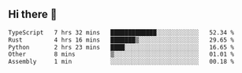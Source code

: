 ## Hi there 👋

<!--
**whirlun/whirlun** is a ✨ _special_ ✨ repository because its `README.md` (this file) appears on your GitHub profile.

Here are some ideas to get you started:

- 🔭 I’m currently working on ...
- 🌱 I’m currently learning ...
- 👯 I’m looking to collaborate on ...
- 🤔 I’m looking for help with ...
- 💬 Ask me about ...
- 📫 How to reach me: ...
- 😄 Pronouns: ...
- ⚡ Fun fact: ...
-->
<!--START_SECTION:waka-->

```txt
TypeScript   7 hrs 32 mins   █████████████░░░░░░░░░░░░   52.34 %
Rust         4 hrs 16 mins   ███████▒░░░░░░░░░░░░░░░░░   29.65 %
Python       2 hrs 23 mins   ████░░░░░░░░░░░░░░░░░░░░░   16.65 %
Other        8 mins          ▒░░░░░░░░░░░░░░░░░░░░░░░░   01.01 %
Assembly     1 min           ░░░░░░░░░░░░░░░░░░░░░░░░░   00.18 %
```

<!--END_SECTION:waka-->
